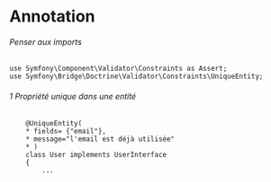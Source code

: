 # Annotation

###### Penser aux imports
```
use Symfony\Component\Validator\Constraints as Assert;
use Symfony\Bridge\Doctrine\Validator\Constraints\UniqueEntity;
```

###### 1 Propriété unique dans une entité
```
    @UniqueEntity(
    * fields= {"email"},
    * message="l'email est déjà utilisée"
    * )
    class User implements UserInterface
    {
        ...
```